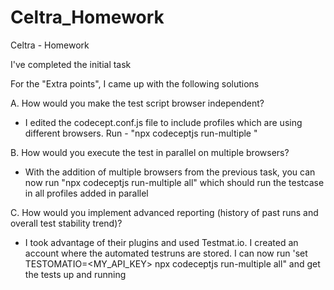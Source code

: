# Celtra_Homework
Celtra - Homework

I've completed the initial task

For the "Extra points", I came up with the following solutions

A. How would you make the test script browser independent?

  - I edited the codecept.conf.js file to include profiles which are using different browsers. Run - "npx codeceptjs run-multiple <broswer>"

B. How would you execute the test in parallel on multiple browsers?

  - With the addition of multiple browsers from the previous task, you can now run "npx codeceptjs run-multiple all" which should run the testcase in all profiles added in parallel

C. How would you implement advanced reporting (history of past runs and overall test stability
trend)?

  - I took advantage of their plugins and used Testmat.io. I created an account where the automated testruns are stored. I can now run 'set TESTOMATIO=<MY_API_KEY> npx codeceptjs run-multiple all" and get the tests up and running
